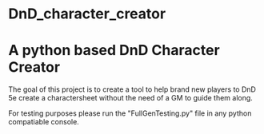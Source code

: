 # DnD_character_creator
A python based DnD Character Creator
==================================================
The goal of this project is to create a tool to help brand new players to DnD 5e create a charactersheet without the need of a GM to guide them along.


For testing purposes please run the "FullGenTesting.py" file in any python compatiable console.
